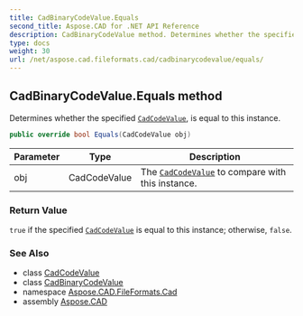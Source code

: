 ```yaml
---
title: CadBinaryCodeValue.Equals
second_title: Aspose.CAD for .NET API Reference
description: CadBinaryCodeValue method. Determines whether the specified CadCodeValue is equal to this instance
type: docs
weight: 30
url: /net/aspose.cad.fileformats.cad/cadbinarycodevalue/equals/
---
```

## CadBinaryCodeValue.Equals method

Determines whether the specified [`CadCodeValue`](../../cadcodevalue/), is equal to this instance.

```csharp
public override bool Equals(CadCodeValue obj)
```

| Parameter | Type | Description |
| --- | --- | --- |
| obj | CadCodeValue | The [`CadCodeValue`](../../cadcodevalue/) to compare with this instance. |

### Return Value

`true` if the specified [`CadCodeValue`](../../cadcodevalue/) is equal to this instance; otherwise, `false`.

### See Also

* class [CadCodeValue](../../cadcodevalue/)
* class [CadBinaryCodeValue](../)
* namespace [Aspose.CAD.FileFormats.Cad](../../cadbinarycodevalue/)
* assembly [Aspose.CAD](../../../)



